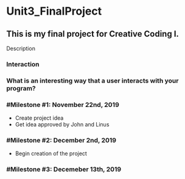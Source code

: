 # Unit3_FinalProject
 <h2>This is my final project for Creative Coding I.</h2>


Description


<h3>Interaction<h3>
What is an interesting way that a user interacts with your program?

<h3>#Milestone #1: November 22nd, 2019</h3>
<ul>
 <li>Create project idea</li>
 <li>Get idea approved by John and Linus</li>
 </ul>


<h3>#Milestone #2: December 2nd, 2019</h3>
<ul>
 <li>Begin creation of the project</li>
 </ul>


<h3>#Milestone #3: Decemeber 13th, 2019</h3>
